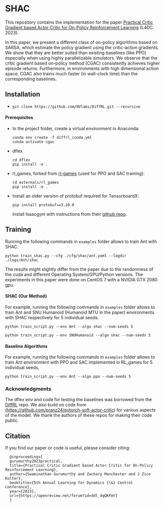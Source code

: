 # SHAC

This repository contains the implementation for the paper [Practical Critic Gradient based Actor Critic for On-Policy Reinforcement Learning](https://openreview.net/forum?id=ddl_4qQKFmY) (L4DC 2023).

In this paper, we present a different class of on-policy algorithms based on SARSA, which estimate the policy gradient using the critic-action gradients. We show that they are better suited than existing baselines (like PPO) especially when using highly parallelizable simulators. We observe that the critic gradient based on-policy method (CGAC) consistently achieves higher episode returns. Furthermore, in environments with high dimensional action space, CGAC also trains much faster (in wall-clock time) than the corresponding baselines.

## Installation

- `git clone https://github.com/NVlabs/DiffRL.git --recursive`

#### Prerequisites

- In the project folder, create a virtual environment in Anaconda:

  ```
  conda env create -f diffrl_conda.yml
  conda activate cgac
  ```

- dflex

  ```
  cd dflex
  pip install -e .
  ```

- rl_games, forked from [rl-games](https://github.com/Denys88/rl_games) (used for PPO and SAC training):

  ````
  cd externals/rl_games
  pip install -e .
  ````

- Install an older version of protobuf required for TensorboardX:
  ````
  pip install protobuf==3.20.0
  ````

  Install Isaacgym with instructions from their [github repo]().

## Training

Running the following commands in `examples` folder allows to train Ant with SHAC.
```
python train_shac.py --cfg ./cfg/shac/ant.yaml --logdir ./logs/Ant/shac
```
The results might slightly differ from the paper due to the randomness of the cuda and different Operating System/GPU/Python versions. The experiments in this paper were done on CentOS 7 with a NVIDIA GTX 2080 gpu.

#### SHAC (Our Method)

For example, running the following commands in `examples` folder allows to train Ant and SNU Humanoid (Humanoid MTU in the paper) environments with SHAC respectively for 5 individual seeds.

```
python train_script.py --env Ant --algo shac --num-seeds 5
```

```
python train_script.py --env SNUHumanoid --algo shac --num-seeds 5
```

#### Baseline Algorithms

For example, running the following commands in `examples` folder allows to train Ant environment with PPO and SAC implemented in RL_games for 5 individual seeds,

```
python train_script.py --env Ant --algo ppo --num-seeds 5
```

### Acknowledgments

The dflex env and code for testing the baselines was borrowed from the [DiffRL](https://github.com/NVlabs/DiffRL.git) repo. We also build on code from (https://github.com/pranz24/pytorch-soft-actor-critic) for various aspects of the model. We thank the authors of these repos for making their code public.

## Citation

If you find our paper or code is useful, please consider citing:
```
  @inproceedings{
  gurumurthy2023practical,
  title={Practical Critic Gradient based Actor Critic for On-Policy Reinforcement Learning},
  author={Swaminathan Gurumurthy and Zachary Manchester and J Zico Kolter},
  booktitle={5th Annual Learning for Dynamics {\&} Control Conference},
  year={2023},
  url={https://openreview.net/forum?id=ddl_4qQKFmY}
  }
```